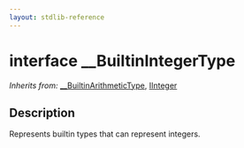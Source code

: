 ```yaml
---
layout: stdlib-reference
---
```


# interface \_\_BuiltinIntegerType

*Inherits from:* [\_\_BuiltinArithmeticType](../0_builtinarithmetictype-029j/index.md), [IInteger](../iinteger-01/index.md)

## Description

Represents builtin types that can represent integers.



<script>
// Fix .md links to .html when on ReadTheDocs
if (window.location.hostname.includes('readthedocs') || 
    window.location.hostname.includes('rtfd.io')) {
  document.addEventListener('DOMContentLoaded', function() {
    const links = document.querySelectorAll('a');
    links.forEach(link => {
      const href = link.getAttribute('href');
      if (href && href.includes('.md')) {
        // This regex will handle .md links with or without fragment identifiers or query parameters
        link.href = link.href.replace(/(.+)\.md(#[^?]*)?(\?.*)?$/, '$1.html$2$3');
      }
    });
  });
}
</script>
